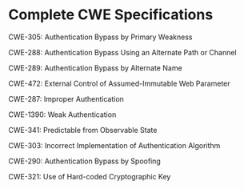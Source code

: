 

# Complete CWE Specifications

CWE-305: Authentication Bypass by Primary Weakness

CWE-288: Authentication Bypass Using an Alternate Path or Channel

CWE-289: Authentication Bypass by Alternate Name

CWE-472: External Control of Assumed-Immutable Web Parameter

CWE-287: Improper Authentication

CWE-1390: Weak Authentication

CWE-341: Predictable from Observable State

CWE-303: Incorrect Implementation of Authentication Algorithm

CWE-290: Authentication Bypass by Spoofing

CWE-321: Use of Hard-coded Cryptographic Key